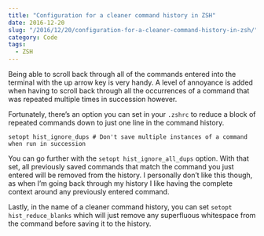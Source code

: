 ```yaml
---
title: "Configuration for a cleaner command history in ZSH"
date: 2016-12-20
slug: "/2016/12/20/configuration-for-a-cleaner-command-history-in-zsh/"
category: Code
tags:
  - ZSH
---
```


Being able to scroll back through all of the commands entered into the terminal with the up arrow key is very handy. A level of annoyance is added when having to scroll back through all the occurrences of a command that was repeated multiple times in succession however.

Fortunately, there’s an option you can set in your `.zshrc` to reduce a block of repeated commands down to just one line in the command history.

```
setopt hist_ignore_dups # Don't save multiple instances of a command when run in succession
```

You can go further with the `setopt hist_ignore_all_dups` option. With that set, all previously saved commands that match the command you just entered will be removed from the history. I personally don’t like this though, as when I’m going back through my history I like having the complete context around any previously entered command.

Lastly, in the name of a cleaner command history, you can set `setopt hist_reduce_blanks` which will just remove any superfluous whitespace from the command before saving it to the history.

